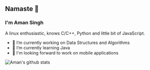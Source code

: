 ## Namaste 🙏 
### I'm Aman Singh

A linux enthusiastic, knows C/C++, Python and little bit of JavaScript.

- 🔭 I’m currently working on Data Structures and Algorithms
- 🌱 I’m currently learning Java
- 📱 I'm looking forward to work on mobile applications

![Aman's github stats](https://github-readme-stats.vercel.app/api?username=MrAman007&show_icons=true&theme=midnight-purple)
